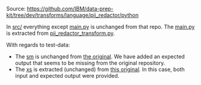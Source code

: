 Source: https://github.com/IBM/data-prep-kit/tree/dev/transforms/language/pii_redactor/python

In [src/](src/) everything except [main.py](src/main.py) is unchanged from that repo. The [main.py](src/main.py) is extracted from [pii_redactor_transform.py](https://github.com/IBM/data-prep-kit/blob/dev/transforms/language/pii_redactor/python/src/pii_redactor_transform.py).

With regards to test-data:
- The [sm](test-data/sm) is unchanged from [the original](https://github.com/IBM/data-prep-kit/tree/dev/transforms/language/pii_redactor/python/test-data/input). We have added an expected output that seems to be missing from the original repository.
- The [xs](test-data/xs) is extracted (unchanged) from [this original](https://github.com/IBM/data-prep-kit/blob/dev/transforms/language/pii_redactor/python/test/test_data.py). In this case, both input and expected output were provided.
